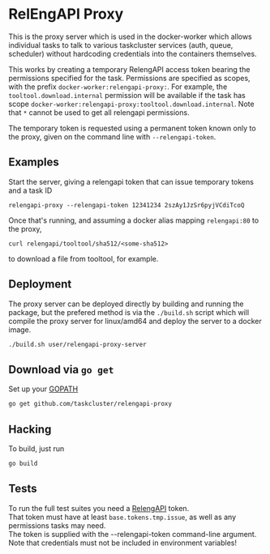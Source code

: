 # RelEngAPI Proxy

This is the proxy server which is used in the docker-worker which allows
individual tasks to talk to various taskcluster services (auth, queue,
scheduler) without hardcoding credentials into the containers themselves.

This works by creating a temporary RelengAPI access token bearing the
permissions specified for the task.  Permissions are specified as scopes, with
the prefix `docker-worker:relengapi-proxy:`.  For example, the
`tooltool.download.internal` permission will be available if the task has scope
`docker-worker:relengapi-proxy:tooltool.download.internal`.  Note that `*`
cannot be used to get all relengapi permissions.

The temporary token is requested using a permanent token known only to the
proxy, given on the command line with `--relengapi-token`.

## Examples

Start the server, giving a relengapi token that can issue temporary tokens and a task ID

    relengapi-proxy --relengapi-token 12341234 2szAy1JzSr6pyjVCdiTcoQ

Once that's running, and assuming a docker alias mapping `relengapi:80` to the proxy,

    curl relengapi/tooltool/sha512/<some-sha512>

to download a file from tooltool, for example.

## Deployment

The proxy server can be deployed directly by building and running the package,
but the prefered method is via the `./build.sh` script which will compile the
proxy server for linux/amd64 and deploy the server to a docker image.

```sh
./build.sh user/relengapi-proxy-server
```

## Download via `go get`

Set up your [GOPATH](https://golang.org/doc/code.html)

```sh
go get github.com/taskcluster/relengapi-proxy
```

## Hacking

To build, just run

```sh
go build
```

## Tests

To run the full test suites you need a
[RelengAPI](https://api.pub.build.mozilla.org/) token.  
That token must have at least `base.tokens.tmp.issue`, as well as any
permissions tasks may need.  
The token is supplied with the --relengapi-token
command-line argument.  
Note that credentials must not be included in environment variables!
